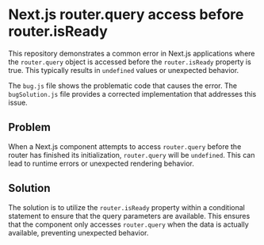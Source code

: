 # Next.js router.query access before router.isReady

This repository demonstrates a common error in Next.js applications where the `router.query` object is accessed before the `router.isReady` property is true.  This typically results in `undefined` values or unexpected behavior.

The `bug.js` file shows the problematic code that causes the error. The `bugSolution.js` file provides a corrected implementation that addresses this issue.

## Problem

When a Next.js component attempts to access `router.query` before the router has finished its initialization, `router.query` will be `undefined`.  This can lead to runtime errors or unexpected rendering behavior.

## Solution

The solution is to utilize the `router.isReady` property within a conditional statement to ensure that the query parameters are available. This ensures that the component only accesses `router.query` when the data is actually available, preventing unexpected behavior.